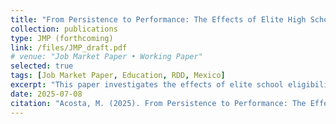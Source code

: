 ```yaml
---
title: "From Persistence to Performance: The Effects of Elite High Schools on Retaking and Testing"
collection: publications
type: JMP (forthcoming)
link: /files/JMP_draft.pdf    
# venue: "Job Market Paper • Working Paper"
selected: true
tags: [Job Market Paper, Education, RDD, Mexico]
excerpt: "This paper investigates the effects of elite school eligibility on retake probability and effort in the context of the centralized admission system in Mexico's metropolitan area, where upper secondary schools predominantly use entrance exam test scores to determine student admissions. Notably, elite high schools require an additional criterion: a middle school GPA of at least 7 out of 10. Using this policy rule, I employ regression discontinuity estimates comparing students that are eligible and ineligible to attend elite schools. I find that eligible students are more likely to retake the entrance exam and perform better. In addition, their families increase spending on private preparatory courses, and they do not show significant differences, with respect to ineligible students, in self-reported anxiety, aggression, depression, or attention indicators."
date: 2025-07-08
citation: "Acosta, M. (2025). From Persistence to Performance: The Effects of Elite High Schools on Retaking and Testing. Draft manuscript."
---
```


